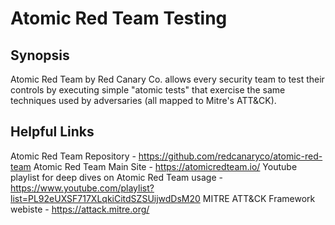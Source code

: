 # Atomic Red Team Testing

## Synopsis
Atomic Red Team by Red Canary Co. allows every security team to test their controls by executing simple "atomic tests" that exercise the same techniques used by adversaries (all mapped to Mitre's ATT&CK).

## Helpful Links
Atomic Red Team Repository - https://github.com/redcanaryco/atomic-red-team
Atomic Red Team Main Site - https://atomicredteam.io/
Youtube playlist for deep dives on Atomic Red Team usage - https://www.youtube.com/playlist?list=PL92eUXSF717XLqkiCitdSZSUijwdDsM20
MITRE ATT&CK Framework webiste - https://attack.mitre.org/





